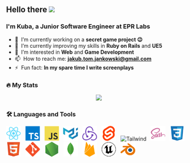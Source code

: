 ## Hello there <a href="https://github.com/TheMankel"><img src="https://media.giphy.com/media/hvRJCLFzcasrR4ia7z/giphy.gif" width="25px"></a>
### I'm Kuba, a Junior Software Engineer at EPR Labs

- 🔭 &nbsp;I’m currently working on a **secret game project 😉**
- 🌱 &nbsp;I’m currently improving my skills in **Ruby on Rails** and **UE5**
- 👀 &nbsp;I’m interested in **Web** and **Game Development**
- 📫 &nbsp;How to reach me: **jakub.tom.jankowski@gmail.com**
- ⚡ &nbsp;Fun fact: **In my spare time I write screenplays**

### 🔥 My Stats

<div align="center">
    <picture>
        <source media="(prefers-color-scheme: dark)" srcset="https://github-readme-streak-stats.herokuapp.com?user=TheMankel&theme=highcontrast&date_format=j%20M%5B%20Y%5D&background=FFFFFF00&ring=FFC83D&fire=FFC83D&currStreakLabel=FFC83D" />
        <img src="https://github-readme-streak-stats.herokuapp.com?user=TheMankel&date_format=j%20M%5B%20Y%5D&ring=FFC83D&fire=FFC83D&currStreakLabel=FFC83D" />
    </picture>
</div>

<!---
[![GitHub Streak](https://github-readme-streak-stats.herokuapp.com?user=TheMankel&theme=highcontrast&date_format=j%20M%5B%20Y%5D&background=FFFFFF00&ring=FFC83D&fire=FFC83D&currStreakLabel=FFC83D)](https://git.io/streak-stats)

[![GitHub Streak](https://github-readme-streak-stats.herokuapp.com?user=TheMankel&date_format=j%20M%5B%20Y%5D&ring=FFC83D&fire=FFC83D&currStreakLabel=FFC83D)](https://git.io/streak-stats)

<p align="center">
    <picture>
        <source media="(prefers-color-scheme: dark)" srcset="https://github-readme-streak-stats.herokuapp.com?user=TheMankel&theme=highcontrast&date_format=j%20M%5B%20Y%5D&background=FFFFFF00" />
        <img src="https://github-readme-streak-stats.herokuapp.com?user=TheMankel&date_format=j%20M%5B%20Y%5D&background=FFFFFF" />
    </picture>
</p>
-->

### 🛠️ Languages and Tools

<div>
<!--     <a href="https://reactjs.org/" target="_blank" rel="noreferrer" title="React"> -->
        <img src="https://github.com/devicons/devicon/blob/master/icons/react/react-original.svg" title="React" alt="React" width="40" height="40"/>
<!--     </a> -->
    &nbsp;
<!--     <a href="https://www.typescriptlang.org/" target="_blank" rel="noreferrer" title="TypeScript"> -->
        <img src="https://github.com/devicons/devicon/blob/master/icons/typescript/typescript-original.svg" title="TypeScript" alt="TypeScript" width="40" height="40"/>
<!--     </a> -->
    &nbsp;
<!--     <a href="https://developer.mozilla.org/en-US/docs/Web/JavaScript" target="_blank" rel="noreferrer" title="JavaScript"> -->
        <img src="https://github.com/devicons/devicon/blob/master/icons/javascript/javascript-original.svg" title="JavaScript" alt="JavaScript" width="40" height="40"/>
<!--     </a> -->
    &nbsp;
<!--     <a href="https://mui.com/" target="_blank" rel="noreferrer" title="Material UI"> -->
        <img src="https://github.com/devicons/devicon/blob/master/icons/materialui/materialui-original.svg" title="Material UI" alt="Material UI" width="40" height="40"/>
<!--     </a> -->
    &nbsp;
<!--     <a href="https://redux.js.org/" target="_blank" rel="noreferrer" title="Redux"> -->
        <img src="https://github.com/devicons/devicon/blob/master/icons/redux/redux-original.svg"  title="Redux" alt="Redux" width="40" height="40"/>
<!--     </a> -->
    &nbsp;
<!--     <a href="https://svelte.dev" target="_blank" rel="noreferrer" title="Svelte"> -->
        <img src="https://github.com/devicons/devicon/blob/master/icons/svelte/svelte-original.svg" title="Svelte" alt="Svelte" width="40" height="40"/>
<!--     </a> -->
    &nbsp;
<!--     <a href="https://tailwindcss.com/" target="_blank" rel="noreferrer" title="Tailwind"> -->
        <img src="https://cdn.jsdelivr.net/gh/devicons/devicon@latest/icons/tailwindcss/tailwindcss-original.svg" title="Tailwind" alt="Tailwind" width="40" height="40"/>
<!--     </a> -->
    &nbsp;
<!--     <a href="https://sass-lang.com" target="_blank" rel="noreferrer" title="SASS"> -->
        <img src="https://github.com/devicons/devicon/blob/master/icons/sass/sass-original.svg" title="SASS" alt="SASS" width="40" height="40"/>
<!--     </a> -->
    &nbsp;
<!--     <a href="https://www.w3schools.com/css/" target="_blank" rel="noreferrer" title="CSS"> -->
        <img src="https://github.com/devicons/devicon/blob/master/icons/css3/css3-original.svg" title="CSS" alt="CSS" width="40" height="40"/>
<!--     </a> -->
    &nbsp;
<!--     <a href="https://www.w3.org/html/" target="_blank" rel="noreferrer" title="HTML"> -->
        <img src="https://github.com/devicons/devicon/blob/master/icons/html5/html5-original.svg" title="HTML" alt="HTML" width="40" height="40"/>
<!--     </a> -->
    &nbsp;
<!--     <a href="https://git-scm.com/" target="_blank" rel="noreferrer" title="GIT"> -->
        <img src="https://github.com/devicons/devicon/blob/master/icons/git/git-original.svg" title="GIT" alt="GIT" width="40" height="40"/>
<!--     </a> -->
    &nbsp;
<!--     <a href="https://nodejs.org" target="_blank" rel="noreferrer" title="NodeJS"> -->
        <img src="https://github.com/devicons/devicon/blob/master/icons/nodejs/nodejs-original.svg" title="NodeJS" alt="NodeJS" width="40" height="40"/>
<!--     </a> -->
    &nbsp;
<!--     <a href="https://www.mongodb.com/" target="_blank" rel="noreferrer" title="MongoDB"> -->
        <img src="https://github.com/devicons/devicon/blob/master/icons/mongodb/mongodb-original.svg" title="MongoDB" alt="MongoDB" width="40" height="40"/>
<!--     </a> -->
    &nbsp;
<!--     <a href="https://firebase.google.com/" target="_blank" rel="noreferrer" title="Firebase"> -->
        <img src="https://github.com/devicons/devicon/blob/master/icons/firebase/firebase-plain.svg" title="Firebase" alt="Firebase" width="40" height="40"/>
<!--     </a> -->
    &nbsp;
<!--     <a href="https://unrealengine.com/" target="_blank" rel="noreferrer" title="Unreal Engine"> -->
        <img src="https://github.com/devicons/devicon/blob/master/icons/unrealengine/unrealengine-original.svg" title="Unreal Engine" alt="Unreal Engine" width="40" height="40"/>
<!--     </a> -->
    &nbsp;
<!--     <a href="https://www.blender.org/" target="_blank" rel="noreferrer" title="Blender"> -->
        <img src="https://github.com/devicons/devicon/blob/master/icons/blender/blender-original.svg" title="Blender" alt="Blender" width="40" height="40"/>
<!--     </a> -->
    &nbsp;
</div>

